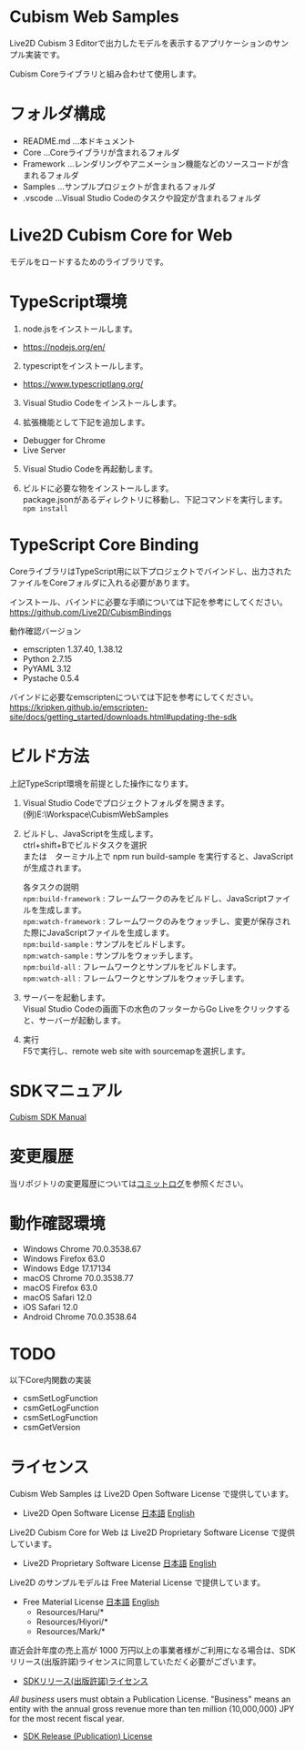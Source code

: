# Cubism Web Samples

Live2D Cubism 3 Editorで出力したモデルを表示するアプリケーションのサンプル実装です。  

Cubism Coreライブラリと組み合わせて使用します。  


# フォルダ構成

- README.md  ...本ドキュメント
- Core       ...Coreライブラリが含まれるフォルダ
- Framework  ...レンダリングやアニメーション機能などのソースコードが含まれるフォルダ
- Samples    ...サンプルプロジェクトが含まれるフォルダ
- .vscode    ...Visual Studio Codeのタスクや設定が含まれるフォルダ


# Live2D Cubism Core for Web

モデルをロードするためのライブラリです。


# TypeScript環境

1. node.jsをインストールします。  

- https://nodejs.org/en/  

2. typescriptをインストールします。  

- https://www.typescriptlang.org/  

3. Visual Studio Codeをインストールします。  

4. 拡張機能として下記を追加します。  

- Debugger for Chrome
- Live Server

5. Visual Studio Codeを再起動します。  

6. ビルドに必要な物をインストールします。  
package.jsonがあるディレクトリに移動し、下記コマンドを実行します。  
`npm install`


# TypeScript Core Binding

CoreライブラリはTypeScript用に以下プロジェクトでバインドし、出力されたファイルをCoreフォルダに入れる必要があります。  

インストール、バインドに必要な手順については下記を参考にしてください。  
https://github.com/Live2D/CubismBindings

動作確認バージョン
- emscripten 1.37.40, 1.38.12  
- Python 2.7.15  
- PyYAML 3.12  
- Pystache 0.5.4  

バインドに必要なemscriptenについては下記を参考にしてください。  
https://kripken.github.io/emscripten-site/docs/getting_started/downloads.html#updating-the-sdk


# ビルド方法

上記TypeScript環境を前提とした操作になります。  

1. Visual Studio Codeでプロジェクトフォルダを開きます。  
(例)E:\Workspace\CubismWebSamples

2. ビルドし、JavaScriptを生成します。  
ctrl+shift+Bでビルドタスクを選択  
または　ターミナル上で npm run build-sample を実行すると、JavaScriptが生成されます。

    各タスクの説明  
    `npm:build-framework`   : フレームワークのみをビルドし、JavaScriptファイルを生成します。  
    `npm:watch-framework`   : フレームワークのみをウォッチし、変更が保存された際にJavaScriptファイルを生成します。  
    `npm:build-sample`      : サンプルをビルドします。  
    `npm:watch-sample`      : サンプルをウォッチします。  
    `npm:build-all`         : フレームワークとサンプルをビルドします。  
    `npm:watch-all`         : フレームワークとサンプルをウォッチします。  

3. サーバーを起動します。  
Visual Studio Codeの画面下の水色のフッターからGo Liveをクリックすると、サーバーが起動します。

4. 実行  
F5で実行し、remote web site with sourcemapを選択します。


# SDKマニュアル

[Cubism SDK Manual](http://docs.live2d.com/cubism-sdk-manual/top/)


# 変更履歴

当リポジトリの変更履歴については[コミットログ](https://github.com/Live2D/CubismWebSamples/commits/master)を参照ください。


# 動作確認環境

- Windows Chrome 70.0.3538.67  
- Windows Firefox 63.0  
- Windows Edge 17.17134  
- macOS Chrome 70.0.3538.77  
- macOS Firefox 63.0  
- macOS Safari 12.0  
- iOS Safari 12.0  
- Android Chrome 70.0.3538.64  


# TODO

以下Core内関数の実装
- csmSetLogFunction
- csmGetLogFunction
- csmSetLogFunction
- csmGetVersion


# ライセンス

Cubism Web Samples は Live2D Open Software License で提供しています。
- Live2D Open Software License 
[日本語](http://www.live2d.com/eula/live2d-open-software-license-agreement_jp.html) 
[English](http://www.live2d.com/eula/live2d-open-software-license-agreement_en.html) 


Live2D Cubism Core for Web は Live2D Proprietary Software License で提供しています。
 - Live2D Proprietary Software License 
[日本語](http://www.live2d.com/eula/live2d-proprietary-software-license-agreement_jp.html) 
[English](http://www.live2d.com/eula/live2d-proprietary-software-license-agreement_en.html) 


Live2D のサンプルモデルは Free Material License で提供しています。
- Free Material License 
[日本語](http://www.live2d.com/eula/live2d-free-material-license-agreement_jp.html) 
[English](http://www.live2d.com/eula/live2d-free-material-license-agreement_en.html) 
   - Resources/Haru/*
   - Resources/Hiyori/*
   - Resources/Mark/*


直近会計年度の売上高が 1000 万円以上の事業者様がご利用になる場合は、SDKリリース(出版許諾)ライセンスに同意していただく必要がございます。 
- [SDKリリース(出版許諾)ライセンス](http://www.live2d.com/ja/products/releaselicense) 


*All business* users must obtain a Publication License. "Business" means an entity  with the annual gross revenue more than ten million (10,000,000) JPY for the most recent fiscal year.
- [SDK Release (Publication) License](http://www.live2d.com/en/products/releaselicense) 
